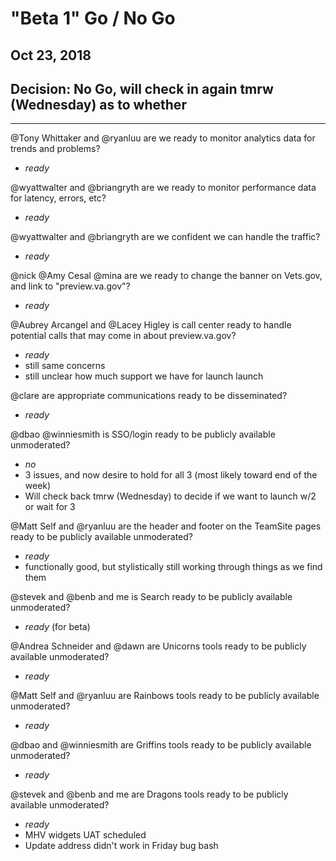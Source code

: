 # "Beta 1" Go / No Go 
## Oct 23, 2018

## Decision: No Go, will check in again tmrw (Wednesday) as to whether

---

@Tony Whittaker and @ryanluu are we ready to monitor analytics data for trends and problems?
- *ready*

@wyattwalter and @briangryth are we ready to monitor performance data for latency, errors, etc?
- *ready*

@wyattwalter and @briangryth are we confident we can handle the traffic?
- *ready*

@nick @Amy Cesal @mina are we ready to change the banner on Vets.gov, and link to "preview.va.gov"?
- *ready*

@Aubrey Arcangel and @Lacey Higley is call center ready to handle potential calls that may come in about preview.va.gov? 
- *ready*
- still same concerns
- still unclear how much support we have for launch launch

@clare are appropriate communications ready to be disseminated?
- *ready*

@dbao @winniesmith is SSO/login ready to be publicly available unmoderated?
- *no*
- 3 issues, and now desire to hold for all 3 (most likely toward end of the week)
- Will check back tmrw (Wednesday) to decide if we want to launch w/2 or wait for 3

@Matt Self and @ryanluu are the header and footer on the TeamSite pages ready to be publicly available unmoderated?
- *ready*
- functionally good, but stylistically still working through things as we find them

@stevek and @benb and me is Search ready to be publicly available unmoderated?
- *ready* (for beta)

@Andrea Schneider and @dawn are Unicorns tools ready to be publicly available unmoderated?
- *ready*

@Matt Self and @ryanluu are Rainbows tools ready to be publicly available unmoderated?
- *ready*

@dbao and @winniesmith are Griffins tools ready to be publicly available unmoderated?
- *ready*

@stevek and @benb and me are Dragons tools ready to be publicly available unmoderated?
- *ready*
- MHV widgets UAT scheduled
- Update address didn't work in Friday bug bash
